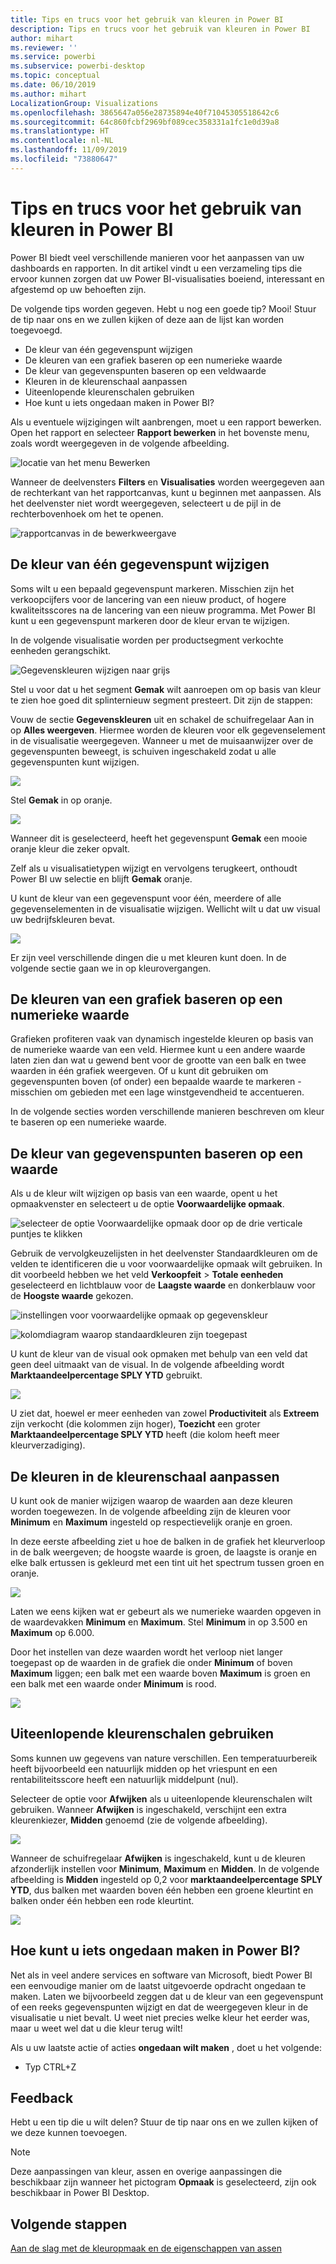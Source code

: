```yaml
---
title: Tips en trucs voor het gebruik van kleuren in Power BI
description: Tips en trucs voor het gebruik van kleuren in Power BI
author: mihart
ms.reviewer: ''
ms.service: powerbi
ms.subservice: powerbi-desktop
ms.topic: conceptual
ms.date: 06/10/2019
ms.author: mihart
LocalizationGroup: Visualizations
ms.openlocfilehash: 3865647a056e28735894e40f71045305518642c6
ms.sourcegitcommit: 64c860fcbf2969bf089cec358331a1fc1e0d39a8
ms.translationtype: HT
ms.contentlocale: nl-NL
ms.lasthandoff: 11/09/2019
ms.locfileid: "73880647"
---
```

# <a name="tips-and-tricks-for-color-formatting-in-power-bi"></a>Tips en trucs voor het gebruik van kleuren in Power BI
Power BI biedt veel verschillende manieren voor het aanpassen van uw dashboards en rapporten. In dit artikel vindt u een verzameling tips die ervoor kunnen zorgen dat uw Power BI-visualisaties boeiend, interessant en afgestemd op uw behoeften zijn.

De volgende tips worden gegeven. Hebt u nog een goede tip? Mooi! Stuur de tip naar ons en we zullen kijken of deze aan de lijst kan worden toegevoegd.

* De kleur van één gegevenspunt wijzigen
* De kleuren van een grafiek baseren op een numerieke waarde
* De kleur van gegevenspunten baseren op een veldwaarde
* Kleuren in de kleurenschaal aanpassen
* Uiteenlopende kleurenschalen gebruiken
* Hoe kunt u iets ongedaan maken in Power BI?

Als u eventuele wijzigingen wilt aanbrengen, moet u een rapport bewerken. Open het rapport en selecteer **Rapport bewerken** in het bovenste menu, zoals wordt weergegeven in de volgende afbeelding.

![locatie van het menu Bewerken](media/service-tips-and-tricks-for-color-formatting/power-bi-edit-report.png)

Wanneer de deelvensters **Filters** en **Visualisaties** worden weergegeven aan de rechterkant van het rapportcanvas, kunt u beginnen met aanpassen. Als het deelvenster niet wordt weergegeven, selecteert u de pijl in de rechterbovenhoek om het te openen.

![rapportcanvas in de bewerkweergave](media/service-tips-and-tricks-for-color-formatting/power-bi-edit.png)

## <a name="change-the-color-of-a-single-data-point"></a>De kleur van één gegevenspunt wijzigen
Soms wilt u een bepaald gegevenspunt markeren. Misschien zijn het verkoopcijfers voor de lancering van een nieuw product, of hogere kwaliteitsscores na de lancering van een nieuw programma. Met Power BI kunt u een gegevenspunt markeren door de kleur ervan te wijzigen.

In de volgende visualisatie worden per productsegment verkochte eenheden gerangschikt. 

![Gegevenskleuren wijzigen naar grijs](media/service-tips-and-tricks-for-color-formatting/power-bi-data.png)

Stel u voor dat u het segment **Gemak** wilt aanroepen om op basis van kleur te zien hoe goed dit splinternieuw segment presteert. Dit zijn de stappen:

Vouw de sectie **Gegevenskleuren** uit en schakel de schuifregelaar Aan in op **Alles weergeven**. Hiermee worden de kleuren voor elk gegevenselement in de visualisatie weergegeven. Wanneer u met de muisaanwijzer over de gegevenspunten beweegt, is schuiven ingeschakeld zodat u alle gegevenspunten kunt wijzigen.

![](media/service-tips-and-tricks-for-color-formatting/power-bi-show.png)

Stel **Gemak** in op oranje. 

![](media/service-tips-and-tricks-for-color-formatting/power-bi-one-color.png)

Wanneer dit is geselecteerd, heeft het gegevenspunt **Gemak** een mooie oranje kleur die zeker opvalt.

Zelf als u visualisatietypen wijzigt en vervolgens terugkeert, onthoudt Power BI uw selectie en blijft **Gemak** oranje.

U kunt de kleur van een gegevenspunt voor één, meerdere of alle gegevenselementen in de visualisatie wijzigen. Wellicht wilt u dat uw visual uw bedrijfskleuren bevat. 

![](media/service-tips-and-tricks-for-color-formatting/power-bi-corporate.png)

Er zijn veel verschillende dingen die u met kleuren kunt doen. In de volgende sectie gaan we in op kleurovergangen.

## <a name="base-the-colors-of-a-chart-on-a-numeric-value"></a>De kleuren van een grafiek baseren op een numerieke waarde
Grafieken profiteren vaak van dynamisch ingestelde kleuren op basis van de numerieke waarde van een veld. Hiermee kunt u een andere waarde laten zien dan wat u gewend bent voor de grootte van een balk en twee waarden in één grafiek weergeven. Of u kunt dit gebruiken om gegevenspunten boven (of onder) een bepaalde waarde te markeren - misschien om gebieden met een lage winstgevendheid te accentueren.

In de volgende secties worden verschillende manieren beschreven om kleur te baseren op een numerieke waarde.

## <a name="base-the-color-of-data-points-on-a-value"></a>De kleur van gegevenspunten baseren op een waarde
Als u de kleur wilt wijzigen op basis van een waarde, opent u het opmaakvenster en selecteert u de optie **Voorwaardelijke opmaak**.  

![selecteer de optie Voorwaardelijke opmaak door op de drie verticale puntjes te klikken](media/service-tips-and-tricks-for-color-formatting/power-bi-conditional-formatting.png)

Gebruik de vervolgkeuzelijsten in het deelvenster Standaardkleuren om de velden te identificeren die u voor voorwaardelijke opmaak wilt gebruiken. In dit voorbeeld hebben we het veld **Verkoopfeit** > **Totale eenheden** geselecteerd en lichtblauw voor de **Laagste waarde** en donkerblauw voor de **Hoogste waarde** gekozen. 

![instellingen voor voorwaardelijke opmaak op gegevenskleur](media/service-tips-and-tricks-for-color-formatting/power-bi-conditional-formatting2-new.png)

![kolomdiagram waarop standaardkleuren zijn toegepast](media/service-tips-and-tricks-for-color-formatting/power-bi-default-colors.png)

U kunt de kleur van de visual ook opmaken met behulp van een veld dat geen deel uitmaakt van de visual. In de volgende afbeelding wordt **Marktaandeelpercentage SPLY YTD** gebruikt. 

![](media/service-tips-and-tricks-for-color-formatting/power-bi-conditional-colors.png)


U ziet dat, hoewel er meer eenheden van zowel **Productiviteit** als **Extreem** zijn verkocht (die kolommen zijn hoger), **Toezicht** een groter **Marktaandeelpercentage SPLY YTD** heeft (die kolom heeft meer kleurverzadiging).

## <a name="customize-the-colors-used-in-the-color-scale"></a>De kleuren in de kleurenschaal aanpassen
U kunt ook de manier wijzigen waarop de waarden aan deze kleuren worden toegewezen. In de volgende afbeelding zijn de kleuren voor **Minimum** en **Maximum** ingesteld op respectievelijk oranje en groen.

In deze eerste afbeelding ziet u hoe de balken in de grafiek het kleurverloop in de balk weergeven; de hoogste waarde is groen, de laagste is oranje en elke balk ertussen is gekleurd met een tint uit het spectrum tussen groen en oranje.

![](media/service-tips-and-tricks-for-color-formatting/power-bi-conditional4.png)

Laten we eens kijken wat er gebeurt als we numerieke waarden opgeven in de waardevakken **Minimum** en **Maximum**. Stel **Minimum** in op 3.500 en **Maximum** op 6.000.

Door het instellen van deze waarden wordt het verloop niet langer toegepast op de waarden in de grafiek die onder **Minimum** of boven **Maximum** liggen; een balk met een waarde boven **Maximum** is groen en een balk met een waarde onder **Minimum** is rood.

![](media/service-tips-and-tricks-for-color-formatting/power-bi-conditional3.png)

## <a name="use-diverging-color-scales"></a>Uiteenlopende kleurenschalen gebruiken
Soms kunnen uw gegevens van nature verschillen. Een temperatuurbereik heeft bijvoorbeeld een natuurlijk midden op het vriespunt en een rentabiliteitsscore heeft een natuurlijk middelpunt (nul).

Selecteer de optie voor **Afwijken** als u uiteenlopende kleurenschalen wilt gebruiken. Wanneer **Afwijken** is ingeschakeld, verschijnt een extra kleurenkiezer, **Midden** genoemd (zie de volgende afbeelding).

![](media/service-tips-and-tricks-for-color-formatting/power-bi-diverging2.png)

Wanneer de schuifregelaar **Afwijken** is ingeschakeld, kunt u de kleuren afzonderlijk instellen voor **Minimum**, **Maximum** en **Midden**. In de volgende afbeelding is **Midden** ingesteld op 0,2 voor **marktaandeelpercentage SPLY YTD**, dus balken met waarden boven één hebben een groene kleurtint en balken onder één hebben een rode kleurtint.

![](media/service-tips-and-tricks-for-color-formatting/power-bi-diverging.png)

## <a name="how-to-undo-in-power-bi"></a>Hoe kunt u iets ongedaan maken in Power BI?
Net als in veel andere services en software van Microsoft, biedt Power BI een eenvoudige manier om de laatst uitgevoerde opdracht ongedaan te maken. Laten we bijvoorbeeld zeggen dat u de kleur van een gegevenspunt of een reeks gegevenspunten wijzigt en dat de weergegeven kleur in de visualisatie u niet bevalt. U weet niet precies welke kleur het eerder was, maar u weet wel dat u die kleur terug wilt!

Als u uw laatste actie of acties **ongedaan wilt maken** , doet u het volgende:

- Typ CTRL+Z

## <a name="feedback"></a>Feedback
Hebt u een tip die u wilt delen? Stuur de tip naar ons en we zullen kijken of we deze kunnen toevoegen.

>[!NOTE]
>Deze aanpassingen van kleur, assen en overige aanpassingen die beschikbaar zijn wanneer het pictogram **Opmaak** is geselecteerd, zijn ook beschikbaar in Power BI Desktop.

## <a name="next-steps"></a>Volgende stappen
[Aan de slag met de kleuropmaak en de eigenschappen van assen](service-getting-started-with-color-formatting-and-axis-properties.md)

